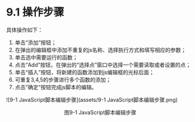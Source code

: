 # 9.1 操作步骤

具体操作如下： 

1. 单击“添加”按钮； 
2. 在弹出的编辑框中添加不重复的js名称、选择执行方式和填写相应的参数； 
3. 单击选中需要运行的函数； 
4. 点击“Add”按钮，在弹出的“选择点”窗口中选择一个需要读取或者设置的点； 
5. 单击“插入”按钮，将新建的函数添加到js编辑框的光标后面； 
6. 可重复3,4,5的步骤进行多个函数的添加； 
7. 点击”确定“按钮完成js脚本的编辑。

![9-1 JavaScript脚本编辑步骤](assets/9-1 JavaScript脚本编辑步骤.png)

<center>图9-1 JavaScript脚本编辑步骤</center>

